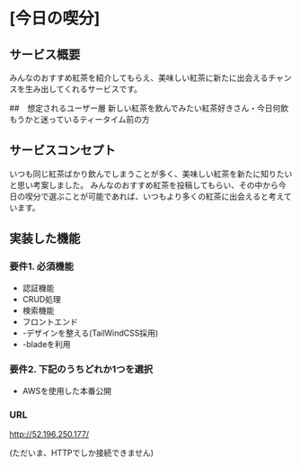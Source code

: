 # [今日の喫分]

## サービス概要
みんなのおすすめ紅茶を紹介してもらえ、美味しい紅茶に新たに出会えるチャンスを生み出してくれるサービスです。

##　想定されるユーザー層
新しい紅茶を飲んでみたい紅茶好きさん・今日何飲もうかと迷っているティータイム前の方

## サービスコンセプト
いつも同じ紅茶ばかり飲んでしまうことが多く、美味しい紅茶を新たに知りたいと思い考案しました。
みんなのおすすめ紅茶を投稿してもらい、その中から今日の喫分で選ぶことが可能であれば、いつもより多くの紅茶に出会えると考えています。

## 実装した機能
### 要件1. 必須機能
* 認証機能
* CRUD処理
* 検索機能
* フロントエンド
* -デザインを整える(TailWindCSS採用)
* -bladeを利用

### 要件2. 下記のうちどれか1つを選択
* AWSを使用した本番公開

### URL
http://52.196.250.177/

(ただいま、HTTPでしか接続できません)